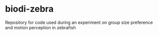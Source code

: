# biodi-zebra
Repository for code used during an experiment on group size preference and motion perception in zebrafish
